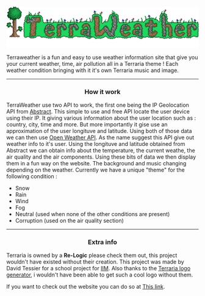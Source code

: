 
<p align="center">
  <img width="600" src="img/terraweather.png" alt="Material Bread logo">
</p>


Terraweather is a fun and easy to use weather information site that give you your current weather, time, air pollution all in a Terraria theme ! Each weather condition bringing with it it's own Terraria music and image.

---

<h3 align="center">How it work</h3> 

TerraWeather use two API to work, the first one being the IP Geolocation API from [Abstract](https://www.abstractapi.com/ip-geolocation-api). This simple to use and free API locate the user device using their IP. It giving various information about the user location such as : country, city, time and more. But more importantly it gise use an approximation of the user longituve and latitude. Using both of those data we can then use [Open Weather API](https://openweathermap.org). As the name suggest this API give out weather info to it's user. Using the longituve and latitude obtained from Abstract we can obtain info about the temperature, the current weathe, the air quality and the air components. Using these bits of data we then display them in a fun way on the website. The background and music changing depending on the weather. Currently we have a unique "theme" for the following condition : 
- Snow
- Rain
- Wind
- Fog
- Neutral (used when none of the other conditions are present)
- Corruption (used on the air quality section)

---

<h3 align="center">Extra info</h3>

Terraria is owned by a **Re-Logic** please check them out, this project wouldn't have existed without their creation. This project was made by David Tessier for a school project for [IIM](https://www.iim.fr). Also thanks to the [Terraria logo generator](https://terraria-logo-maker.darthmorf.co.uk), i wouldn't 
have been able to get such a cool logo without them.

If you want to check out the website you can do so at [This link](https://www.terraweather.tk). 